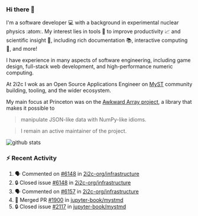 ### Hi there 👋 

I'm a software developer 💻 with a background in experimental nuclear physics :atom:. My interest lies in tools :wrench: to improve productivity :chart_with_upwards_trend: and scientific insight :telescope:, including rich documentation 📚, interactive computing 🧮, and more! 

I have experience in many aspects of software engineering, including game design, full-stack web development, and high-performance numeric computing. 

At 2i2c I wok as an Open Source Applications Engineer on [MyST](https://github.com/jupyter-book/mystmd) community building, tooling, and the wider ecosystem. 

My main focus at Princeton was on the [Awkward Array project](awkward-array.org/), a library that makes it possible to 
> manipulate JSON-like data with NumPy-like idioms.

> I remain an active maintainer of the project. 

![github stats](https://github-readme-stats.vercel.app/api?username=agoose77&show_icons=true&hide_rank=true&hide_title=true&bg_color=30,e76445,904e95&text_color=efe3ec&icon_color=efe3ec)
<!--
**agoose77/agoose77** is a ✨ _special_ ✨ repository because its `README.md` (this file) appears on your GitHub profile.

Here are some ideas to get you started:

- 🔭 I’m currently working on ...
- 🌱 I’m currently learning ...
- 👯 I’m looking to collaborate on ...
- 🤔 I’m looking for help with ...
- 💬 Ask me about ...
- 📫 How to reach me: ...
- 😄 Pronouns: ...
- ⚡ Fun fact: ...
-->

### :zap: Recent Activity

<!--START_SECTION:activity-->
1. 🗣 Commented on [#6148](https://github.com/2i2c-org/infrastructure/issues/6148#issuecomment-3032727281) in [2i2c-org/infrastructure](https://github.com/2i2c-org/infrastructure)
2. 🔒 Closed issue [#6148](https://github.com/2i2c-org/infrastructure/issues/6148) in [2i2c-org/infrastructure](https://github.com/2i2c-org/infrastructure)
3. 🗣 Commented on [#6157](https://github.com/2i2c-org/infrastructure/issues/6157#issuecomment-3032321538) in [2i2c-org/infrastructure](https://github.com/2i2c-org/infrastructure)
4. 🎉 Merged PR [#1900](https://github.com/jupyter-book/mystmd/pull/1900) in [jupyter-book/mystmd](https://github.com/jupyter-book/mystmd)
5. 🔒 Closed issue [#2117](https://github.com/jupyter-book/mystmd/issues/2117) in [jupyter-book/mystmd](https://github.com/jupyter-book/mystmd)
<!--END_SECTION:activity-->
